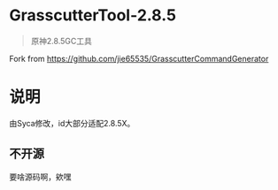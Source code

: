 # GrasscutterTool-2.8.5
> 原神2.8.5GC工具

Fork from https://github.com/jie65535/GrasscutterCommandGenerator
# 说明
由Syca修改，id大部分适配2.8.5X。
## 不开源
要啥源码啊，欸嘿

